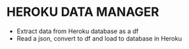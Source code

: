 # HEROKU DATA MANAGER

- Extract data from Heroku database as a df
- Read a json, convert to df and load to database in Heroku
